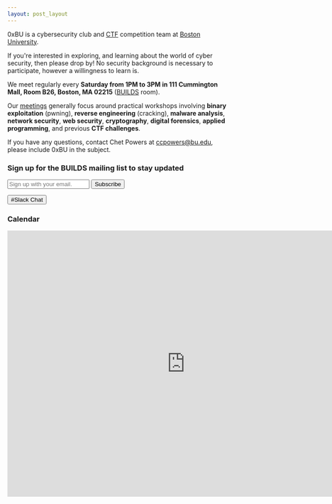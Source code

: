```yaml
---
layout: post_layout
---
```


0xBU is a cybersecurity club and <a href="https://ctftime.org/ctf-wtf/">CTF</a> competition team at <a href="https://www.bu.edu">Boston University</a>. 

If you're interested in exploring, and learning about the world of cyber security, then please drop by! No security background is necessary to participate, however a willingness to learn is.

We meet regularly every **Saturday from 1PM to 3PM in 111 Cummington Mall, Room B26, Boston, MA 02215** (<a href="http://builds.cc">BUILDS</a> room).

Our <a href="https://github.com/0xbu/workshops">meetings</a> generally focus around practical workshops involving **binary exploitation** (pwning), **reverse engineering** (cracking), **malware analysis**, **network security**, **web security**, **cryptography**, **digital forensics**, **applied programming**, and previous **CTF challenges**.

If you have any questions, contact Chet Powers at <a href="mailto:ccpowers@bu.edu">ccpowers@bu.edu</a>, please include 0xBU in the subject.

<!-- Begin Mailing List -->
### Sign up for the BUILDS mailing list to stay updated

<form action="//builds.us14.list-manage.com/subscribe/post?u=48eeff7657509db01b37d0c9b&amp;id=c7c2160530" method="post" id="mc-embedded-subscribe-form" name="mc-embedded-subscribe-form" target="_blank" novalidate="">
    <div id="mc_embed_signup_scroll">
        <input type="email" value="" name="EMAIL" id="mce-EMAIL" placeholder="Sign up with your email." required="">
        <!-- real people should not fill this in and expect good things - do not remove this or risk form bot signups-->
        <div style="display: none;" aria-hidden="true"><input type="text" name="b_48eeff7657509db01b37d0c9b_c7c2160530" tabindex="-1" value=""></div>
        <input class="button-primary" type="submit" value="Subscribe" name="subscribe" id="mc-embedded-subscribe">
    </div>
</form>

<a href="https://0xbu.slack.com" class="button-primary"><input class="button-primary" type="button" value="#Slack Chat"></a>

<script src="https://code.jquery.com/jquery-1.11.3.min.js"></script>

<script>
$("#emailform").submit(function(event) {
  // Stop form from submitting normally
  event.preventDefault();
 
  // Get some values from elements on the page:
  var $form = $(this),
    term = $form.find("input[name='email']").val(),
    url = $form.attr("action");
 
  // Send the data using post
  var posting = $.post(url, {'email':term}, function(data) {
  }).error(function() {
    $(".xalert-error-invis").show();
  }).success(function() {
    $(".xalert-success-invis").show();
  });
  return false;
});

</script>

<!-- Begin Calendar -->
### Calendar
<iframe src="https://calendar.google.com/calendar/embed?src=bu.edu_7n7ld2696rv78u7ha8998ngr64%40group.calendar.google.com&ctz=America/New_York" style="border: 0" width="800" height="600" frameborder="0" scrolling="no"></iframe>	

